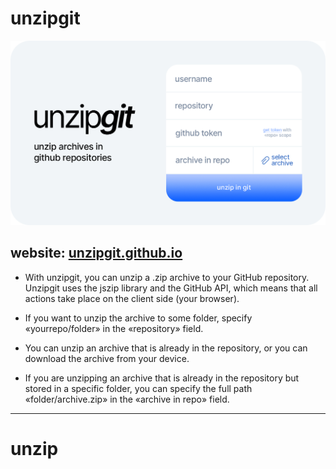 # unzipgit
<img src="https://github.com/unzipgit/unzipgit.github.io/raw/main/images/unzippriview.png" width="1000" />

website: [unzipgit.github.io](https://unzipgit.github.io)
--- 
- With unzipgit, you can unzip a .zip archive to your GitHub repository. Unzipgit uses the jszip library and the GitHub API, which means that all actions take place on the client side (your browser).

- If you want to unzip the archive to some folder, specify «yourrepo/folder» in the «repository» field.

- You can unzip an archive that is already in the repository, or you can download the archive from your device.

- If you are unzipping an archive that is already in the repository but stored in a specific folder, you can specify the full path «folder/archive.zip» in the «archive in repo» field.
***
# unzip
